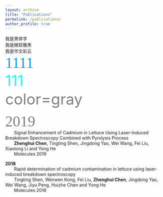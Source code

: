 ```yaml
---
layout: archive
title: "Publications"
permalink: /publications/
author_profile: true
---
```

  
<font face="黑体">我是黑体字</font>  
<font face="微软雅黑">我是微软雅黑</font>  
<font face="STCAIYUN">我是华文彩云</font>  
<font color=#0099ff size=7 face="黑体">1111</font>  
<font color=#00ffff size=72>111</font>  
<font color=gray size=72>color=gray</font>  

<font color=gray font size=7 face="黑体">2019</font>  
&emsp;&emsp;Signal Enhancement of Cadmium in Lettuce Using Laser-Induced Breakdown Spectroscopy Combined with Pyrolysis Process  
&emsp;&emsp;**Zhenghui Chen**, Tingting Shen, Jingdong Yao, Wei Wang, Fei Liu, Xiaolong Li and Yong He  
&emsp;&emsp;Molecules 2019  
  
  
**2018**  
&emsp;&emsp;Rapid determination of cadmium contamination in lettuce using laser-induced breakdown spectroscopy  
&emsp;&emsp;Tingting Shen, Wenwen Kong, Fei Liu, **Zhenghui Chen**, Jingdong Yao, Wei Wang, Jiyu Peng, Huizhe Chen and Yong He  
&emsp;&emsp;Molecules 2018
